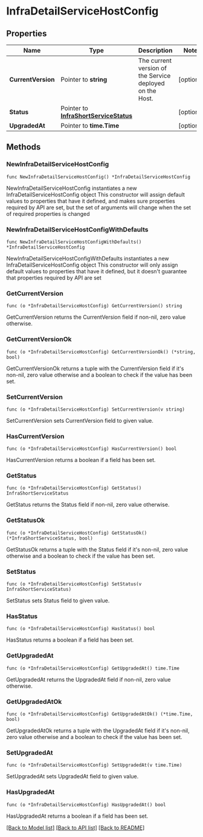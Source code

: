 # InfraDetailServiceHostConfig

## Properties

Name | Type | Description | Notes
------------ | ------------- | ------------- | -------------
**CurrentVersion** | Pointer to **string** | The current version of the Service deployed on the Host. | [optional] 
**Status** | Pointer to [**InfraShortServiceStatus**](InfraShortServiceStatus.md) |  | [optional] 
**UpgradedAt** | Pointer to **time.Time** |  | [optional] 

## Methods

### NewInfraDetailServiceHostConfig

`func NewInfraDetailServiceHostConfig() *InfraDetailServiceHostConfig`

NewInfraDetailServiceHostConfig instantiates a new InfraDetailServiceHostConfig object
This constructor will assign default values to properties that have it defined,
and makes sure properties required by API are set, but the set of arguments
will change when the set of required properties is changed

### NewInfraDetailServiceHostConfigWithDefaults

`func NewInfraDetailServiceHostConfigWithDefaults() *InfraDetailServiceHostConfig`

NewInfraDetailServiceHostConfigWithDefaults instantiates a new InfraDetailServiceHostConfig object
This constructor will only assign default values to properties that have it defined,
but it doesn't guarantee that properties required by API are set

### GetCurrentVersion

`func (o *InfraDetailServiceHostConfig) GetCurrentVersion() string`

GetCurrentVersion returns the CurrentVersion field if non-nil, zero value otherwise.

### GetCurrentVersionOk

`func (o *InfraDetailServiceHostConfig) GetCurrentVersionOk() (*string, bool)`

GetCurrentVersionOk returns a tuple with the CurrentVersion field if it's non-nil, zero value otherwise
and a boolean to check if the value has been set.

### SetCurrentVersion

`func (o *InfraDetailServiceHostConfig) SetCurrentVersion(v string)`

SetCurrentVersion sets CurrentVersion field to given value.

### HasCurrentVersion

`func (o *InfraDetailServiceHostConfig) HasCurrentVersion() bool`

HasCurrentVersion returns a boolean if a field has been set.

### GetStatus

`func (o *InfraDetailServiceHostConfig) GetStatus() InfraShortServiceStatus`

GetStatus returns the Status field if non-nil, zero value otherwise.

### GetStatusOk

`func (o *InfraDetailServiceHostConfig) GetStatusOk() (*InfraShortServiceStatus, bool)`

GetStatusOk returns a tuple with the Status field if it's non-nil, zero value otherwise
and a boolean to check if the value has been set.

### SetStatus

`func (o *InfraDetailServiceHostConfig) SetStatus(v InfraShortServiceStatus)`

SetStatus sets Status field to given value.

### HasStatus

`func (o *InfraDetailServiceHostConfig) HasStatus() bool`

HasStatus returns a boolean if a field has been set.

### GetUpgradedAt

`func (o *InfraDetailServiceHostConfig) GetUpgradedAt() time.Time`

GetUpgradedAt returns the UpgradedAt field if non-nil, zero value otherwise.

### GetUpgradedAtOk

`func (o *InfraDetailServiceHostConfig) GetUpgradedAtOk() (*time.Time, bool)`

GetUpgradedAtOk returns a tuple with the UpgradedAt field if it's non-nil, zero value otherwise
and a boolean to check if the value has been set.

### SetUpgradedAt

`func (o *InfraDetailServiceHostConfig) SetUpgradedAt(v time.Time)`

SetUpgradedAt sets UpgradedAt field to given value.

### HasUpgradedAt

`func (o *InfraDetailServiceHostConfig) HasUpgradedAt() bool`

HasUpgradedAt returns a boolean if a field has been set.


[[Back to Model list]](../README.md#documentation-for-models) [[Back to API list]](../README.md#documentation-for-api-endpoints) [[Back to README]](../README.md)


